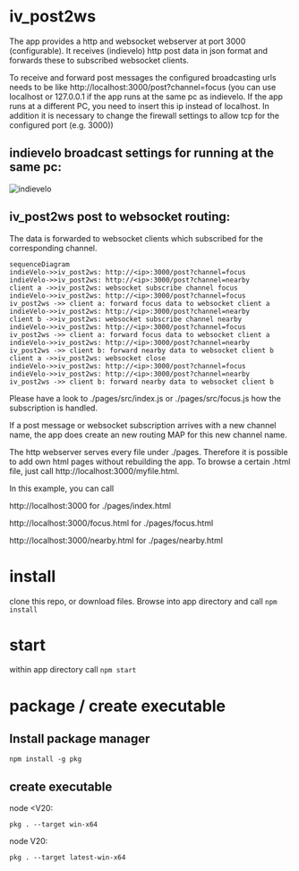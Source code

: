 # iv_post2ws
The app provides a http and websocket webserver at port 3000 (configurable). 
It receives (indievelo) http post data in json format and forwards these to subscribed websocket clients.


To receive and forward post messages the configured broadcasting urls needs to be like http://localhost:3000/post?channel=focus
(you can use localhost or 127.0.0.1 if the app runs at the same pc as indievelo. If the app runs at a different PC, you need to insert this ip instead of localhost. In addition it is necessary to change the firewall settings to allow tcp for the configured port (e.g. 3000))

## indievelo broadcast settings for running at the same pc:
![indievelo](https://github.com/BasWeg/iv_post2ws/assets/56368122/143d4105-b198-40d3-83c9-66d58d387eae)


## iv_post2ws post to websocket routing:
The data is forwarded to websocket clients which subscribed for the corresponding channel.

```mermaid 
sequenceDiagram 
indieVelo->>iv_post2ws: http://<ip>:3000/post?channel=focus
indieVelo->>iv_post2ws: http://<ip>:3000/post?channel=nearby
client a ->>iv_post2ws: websocket subscribe channel focus
indieVelo->>iv_post2ws: http://<ip>:3000/post?channel=focus
iv_post2ws ->> client a: forward focus data to websocket client a
indieVelo->>iv_post2ws: http://<ip>:3000/post?channel=nearby
client b ->>iv_post2ws: websocket subscribe channel nearby
indieVelo->>iv_post2ws: http://<ip>:3000/post?channel=focus
iv_post2ws ->> client a: forward focus data to websocket client a
indieVelo->>iv_post2ws: http://<ip>:3000/post?channel=nearby
iv_post2ws ->> client b: forward nearby data to websocket client b
client a ->>iv_post2ws: websocket close
indieVelo->>iv_post2ws: http://<ip>:3000/post?channel=focus
indieVelo->>iv_post2ws: http://<ip>:3000/post?channel=nearby
iv_post2ws ->> client b: forward nearby data to websocket client b
```


Please have a look to ./pages/src/index.js or ./pages/src/focus.js how the subscription is handled.

If a post message or websocket subscription arrives with a new channel name, the app does create an new routing MAP for this new channel name. 

The http webserver serves every file under ./pages. Therefore it is possible to add own html pages without rebuilding the app.
To browse a certain .html file, just call http://localhost:3000/myfile.html.

In this example, you can call

http://localhost:3000 for ./pages/index.html

http://localhost:3000/focus.html for ./pages/focus.html

http://localhost:3000/nearby.html for ./pages/nearby.html

# install 
clone this repo, or download files. Browse into app directory and call
`npm install`

# start
within app directory call
`npm start`

# package / create executable
## Install package manager
```
npm install -g pkg
```

## create executable
node <V20:
```
pkg . --target win-x64
```

node V20:
```
pkg . --target latest-win-x64
```
